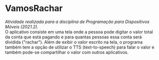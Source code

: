 # VamosRachar
<i>Atividade realizada para a disciplina de Programação para Dispositivos Móveis (2021.2).</i>
<br/>
O aplicativo consiste em uma tela onde a pessoa pode digitar o valor total da conta que está pagando e para quantas pessoas essa conta será dividida ("rachar").
Além de exibir o valor escrito na tela, o programa também tem a opção de utilizar o TTS (text-to-speech) para falar o valor e também pode-se compartilhar o valor com outros aplicativos.
